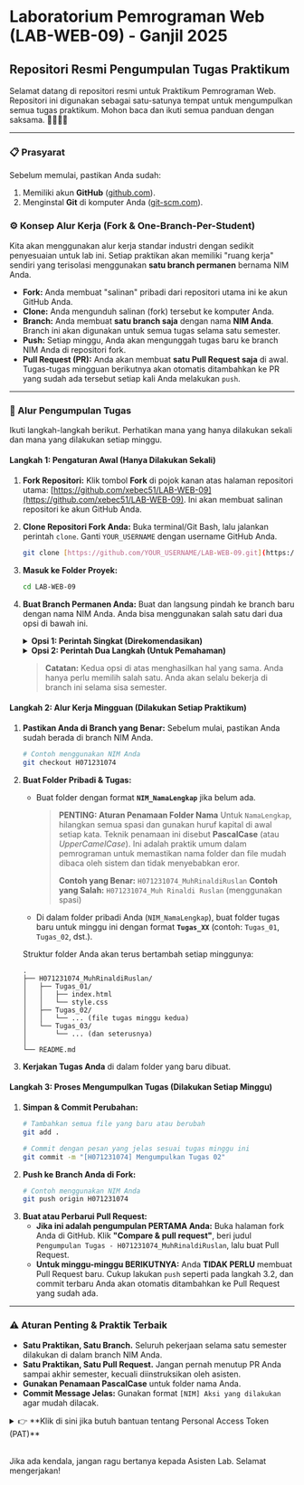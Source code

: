 # Laboratorium Pemrograman Web (LAB-WEB-09) - Ganjil 2025
## Repositori Resmi Pengumpulan Tugas Praktikum

Selamat datang di repositori resmi untuk Praktikum Pemrograman Web. Repositori ini digunakan sebagai satu-satunya tempat untuk mengumpulkan semua tugas praktikum. Mohon baca dan ikuti semua panduan dengan saksama. 👨‍💻👩‍💻

---

### 📋 Prasyarat

Sebelum memulai, pastikan Anda sudah:
1.  Memiliki akun **GitHub** ([github.com](https://github.com)).
2.  Menginstal **Git** di komputer Anda ([git-scm.com](https://git-scm.com/)).

### ⚙️ Konsep Alur Kerja (Fork & One-Branch-Per-Student)

Kita akan menggunakan alur kerja standar industri dengan sedikit penyesuaian untuk lab ini. Setiap praktikan akan memiliki "ruang kerja" sendiri yang terisolasi menggunakan **satu branch permanen** bernama NIM Anda.

* **Fork:** Anda membuat "salinan" pribadi dari repositori utama ini ke akun GitHub Anda.
* **Clone:** Anda mengunduh salinan (fork) tersebut ke komputer Anda.
* **Branch:** Anda membuat **satu branch saja** dengan nama **NIM Anda**. Branch ini akan digunakan untuk semua tugas selama satu semester.
* **Push:** Setiap minggu, Anda akan mengunggah tugas baru ke branch NIM Anda di repositori fork.
* **Pull Request (PR):** Anda akan membuat **satu Pull Request saja** di awal. Tugas-tugas mingguan berikutnya akan otomatis ditambahkan ke PR yang sudah ada tersebut setiap kali Anda melakukan `push`.

---

### 🚀 Alur Pengumpulan Tugas

Ikuti langkah-langkah berikut. Perhatikan mana yang hanya dilakukan sekali dan mana yang dilakukan setiap minggu.

#### Langkah 1: Pengaturan Awal (Hanya Dilakukan Sekali)

1.  **Fork Repositori:** Klik tombol **Fork** di pojok kanan atas halaman repositori utama: [https://github.com/xebec51/LAB-WEB-09](https://github.com/xebec51/LAB-WEB-09). Ini akan membuat salinan repositori ke akun GitHub Anda.
2.  **Clone Repositori Fork Anda:** Buka terminal/Git Bash, lalu jalankan perintah `clone`. Ganti `YOUR_USERNAME` dengan username GitHub Anda.
    ```sh
    git clone [https://github.com/YOUR_USERNAME/LAB-WEB-09.git](https://github.com/YOUR_USERNAME/LAB-WEB-09.git)
    ```
3.  **Masuk ke Folder Proyek:**
    ```sh
    cd LAB-WEB-09
    ```
4.  **Buat Branch Permanen Anda:** Buat dan langsung pindah ke branch baru dengan nama NIM Anda. Anda bisa menggunakan salah satu dari dua opsi di bawah ini.

    <details>
    <summary><strong>Opsi 1: Perintah Singkat (Direkomendasikan)</strong></summary>

    Gunakan perintah `git checkout -b <nama-branch>`. Flag `-b` adalah singkatan dari `--branch`, yang merupakan perintah untuk **membuat branch baru dan langsung berpindah** ke branch tersebut dalam satu langkah.
    ```sh
    # Contoh menggunakan NIM Anda
    git checkout -b H071231074
    ```
    </details>

    <details>
    <summary><strong>Opsi 2: Perintah Dua Langkah (Untuk Pemahaman)</strong></summary>

    Jika Anda ingin memahami prosesnya secara terpisah, Anda bisa menggunakan dua perintah:
    
    1.  **`git branch <nama-branch>`** untuk **membuat** branch baru.
        ```sh
        # Contoh menggunakan NIM Anda
        git branch H071231074
        ```
    2.  **`git checkout <nama-branch>`** untuk **berpindah** ke branch yang sudah dibuat.
        ```sh
        # Contoh menggunakan NIM Anda
        git checkout H071231074
        ```
    </details>
    
    > **Catatan:** Kedua opsi di atas menghasilkan hal yang sama. Anda hanya perlu memilih salah satu. Anda akan selalu bekerja di branch ini selama sisa semester.

#### Langkah 2: Alur Kerja Mingguan (Dilakukan Setiap Praktikum)

1.  **Pastikan Anda di Branch yang Benar:** Sebelum mulai, pastikan Anda sudah berada di branch NIM Anda.
    ```sh
    # Contoh menggunakan NIM Anda
    git checkout H071231074
    ```
2.  **Buat Folder Pribadi & Tugas:**
    * Buat folder dengan format **`NIM_NamaLengkap`** jika belum ada.
    
        > **PENTING: Aturan Penamaan Folder Nama**
        > Untuk `NamaLengkap`, hilangkan semua spasi dan gunakan huruf kapital di awal setiap kata. Teknik penamaan ini disebut **PascalCase** (atau *UpperCamelCase*). Ini adalah praktik umum dalam pemrograman untuk memastikan nama folder dan file mudah dibaca oleh sistem dan tidak menyebabkan eror.
        >
        > **Contoh yang Benar:** `H071231074_MuhRinaldiRuslan`
        > **Contoh yang Salah:** `H071231074_Muh Rinaldi Ruslan` (menggunakan spasi)

    * Di dalam folder pribadi Anda (`NIM_NamaLengkap`), buat folder tugas baru untuk minggu ini dengan format **`Tugas_XX`** (contoh: `Tugas_01`, `Tugas_02`, dst.).

    Struktur folder Anda akan terus bertambah setiap minggunya:
    ```
    .
    ├── H071231074_MuhRinaldiRuslan/
    │   ├── Tugas_01/
    │   │   ├── index.html
    │   │   └── style.css
    │   ├── Tugas_02/
    │   │   └── ... (file tugas minggu kedua)
    │   └── Tugas_03/
    │       └── ... (dan seterusnya)
    │
    └── README.md
    ```
3.  **Kerjakan Tugas Anda** di dalam folder yang baru dibuat.

#### Langkah 3: Proses Mengumpulkan Tugas (Dilakukan Setiap Minggu)

1.  **Simpan & Commit Perubahan:**
    ```sh
    # Tambahkan semua file yang baru atau berubah
    git add .

    # Commit dengan pesan yang jelas sesuai tugas minggu ini
    git commit -m "[H071231074] Mengumpulkan Tugas 02"
    ```
2.  **Push ke Branch Anda di Fork:**
    ```sh
    # Contoh menggunakan NIM Anda
    git push origin H071231074
    ```
3.  **Buat atau Perbarui Pull Request:**
    * **Jika ini adalah pengumpulan PERTAMA Anda:** Buka halaman fork Anda di GitHub. Klik **"Compare & pull request"**, beri judul `Pengumpulan Tugas - H071231074_MuhRinaldiRuslan`, lalu buat Pull Request.
    * **Untuk minggu-minggu BERIKUTNYA:** Anda **TIDAK PERLU** membuat Pull Request baru. Cukup lakukan `push` seperti pada langkah 3.2, dan commit terbaru Anda akan otomatis ditambahkan ke Pull Request yang sudah ada.

---

### ⚠️ Aturan Penting & Praktik Terbaik

* **Satu Praktikan, Satu Branch.** Seluruh pekerjaan selama satu semester dilakukan di dalam branch NIM Anda.
* **Satu Praktikan, Satu Pull Request.** Jangan pernah menutup PR Anda sampai akhir semester, kecuali diinstruksikan oleh asisten.
* **Gunakan Penamaan PascalCase** untuk folder nama Anda.
* **Commit Message Jelas:** Gunakan format `[NIM] Aksi yang dilakukan` agar mudah dilacak.

<details>
<summary>👉 **Klik di sini jika butuh bantuan tentang Personal Access Token (PAT)**</summary>

Jika Git meminta *password* saat Anda melakukan `push`, Anda harus menggunakan **Personal Access Token (PAT)**, bukan password akun GitHub Anda.

**Cara Membuat PAT:**
1.  Buka **Settings** di profil GitHub Anda (pojok kanan atas).
2.  Scroll ke bawah, pilih **Developer settings** di menu kiri.
3.  Pilih **Personal access tokens** -> **Tokens (classic)**.
4.  Klik **Generate new token** -> **Generate new token (classic)**.
5.  **Note:** Beri nama token, misal: `Akses untuk Lab Web Unhas`.
6.  **Expiration:** Pilih durasi token (misal: 90 hari atau sampai akhir semester).
7.  **Select scopes:** Centang kotak **`repo`**. Ini memberikan izin penuh untuk repositori.
8.  Klik **Generate token**.
9.  **SIMPAN TOKEN!** Salin token yang muncul dan simpan di tempat yang aman. Token ini hanya akan muncul sekali. Jika hilang, Anda harus membuat yang baru.

</details>

<br>

Jika ada kendala, jangan ragu bertanya kepada Asisten Lab. Selamat mengerjakan!
